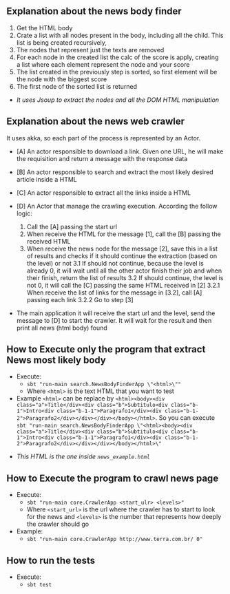## Explanation about the news body finder
1. Get the HTML body
2. Crate a list with all nodes present in the body, including all the child. This list is being created recursively,
3. The nodes that represent just the texts are removed
4. For each node in the created list the calc of the score is apply, creating a list where each element represent
the node and your score
5. The list created in the previously step is sorted, so first element will be the node with the biggest score
6. The first node of the sorted list is returned

* *It uses Jsoup to extract the nodes and all the DOM HTML manipulation*

## Explanation about the news web crawler

It uses akka, so each part of the process is represented by an Actor.
* [A] An actor responsible to download a link. Given one URL, he will make the requisition and return a message with the response data
* [B] An actor responsible to search and extract the most likely desired article inside a HTML
* [C] An actor responsible to extract all the links inside a HTML
* [D] An Actor that manage the crawling execution. According the follow logic:
  1. Call the [A] passing the start url
  2. When receive the HTML for the message [1], call the [B] passing the received HTML
  3. When receive the news node for the message [2], save this in a list of results and checks if it should continue the extraction (based on the level) or not
    3.1 If should not continue, because the level is already 0, it will wait until all the other actor finish their job
    and when their finish, return the list of results
    3.2 If should continue, the level is not 0, it will call the [C] passing the same HTML received in [2]
      3.2.1 When receive the list of links for the message in [3.2], call [A] passing each link
      3.2.2 Go to step [3]
      
* The main application it will receive the start url and the level, send the message to [D] to start the crawler.
It will wait for the result and then print all news (html body) found 

## How to Execute only the program that extract News most likely body

  - Execute: 
    - `sbt "run-main search.NewsBodyFinderApp \"<html>\""`
    - Where `<html>` is the text HTML that you want to test
  - Example `<html>` can be replace by `<html><body><div class="a">Title</div><div class="b">Subtitulo<div class="b-1">Intro<div class="b-1-1">Paragrafo1</div><div class="b-1-2">Paragrafo2</div></div></div></body></html>`.
  So you can execute `sbt "run-main search.NewsBodyFinderApp \"<html><body><div class="a">Title</div><div class="b">Subtitulo<div class="b-1">Intro<div class="b-1-1">Paragrafo1</div><div class="b-1-2">Paragrafo2</div></div></div></body></html>\"`
  * *This HTML is the one inside `news_example.html`*

## How to Execute the program to crawl news page

  - Execute:
    - `sbt "run-main core.CrawlerApp <start_ulr> <levels>"` 
    - Where `<start_url>` is the url where the crawler has to start to look for the news and `<levels>` is the number that
  represents how deeply the crawler should go
  - Example:
    - `sbt "run-main core.CrawlerApp http://www.terra.com.br/ 0"`

## How to run the tests
  - Execute:
    - `sbt test`
